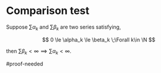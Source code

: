 # Comparison test

Suppose $\sum \alpha_k$ and $\sum \beta_k$ are two series satisfying,

$$
0 \le \alpha_k \le \beta_k 
\;\Forall k\in \N
$$

then $\sum \beta_k < \infty \implies \sum \alpha_k < \infty$.

#proof-needed
